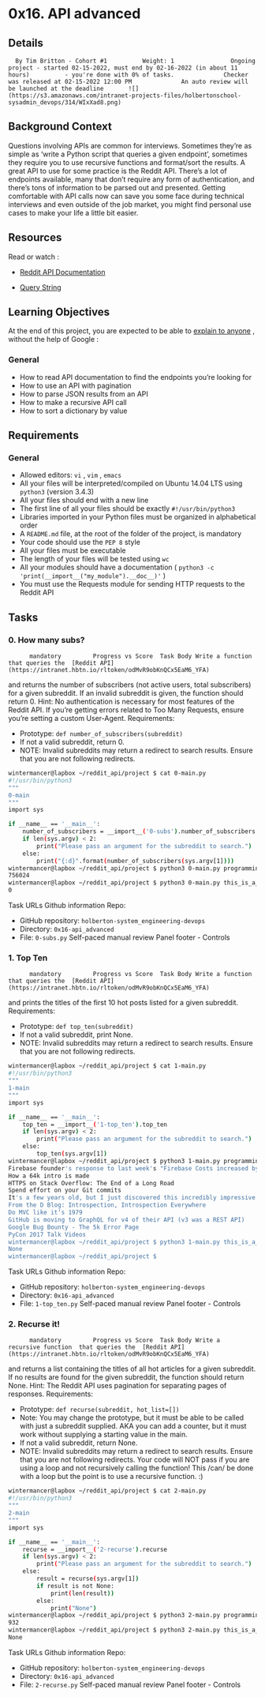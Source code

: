# 0x16. API advanced
## Details
      By Tim Britton - Cohort #1          Weight: 1                Ongoing project - started 02-15-2022, must end by 02-16-2022 (in about 11 hours)          - you're done with 0% of tasks.              Checker was released at 02-15-2022 12:00 PM              An auto review will be launched at the deadline       ![](https://s3.amazonaws.com/intranet-projects-files/holbertonschool-sysadmin_devops/314/WIxXad8.png) 

## Background Context
Questions involving APIs are common for interviews. Sometimes they’re as simple as ‘write a Python script that queries a given endpoint’, sometimes they require you to use recursive functions and format/sort the results.
A great API to use for some practice is the Reddit API. There’s a lot of endpoints available, many that don’t require any form of authentication, and there’s tons of information to be parsed out and presented. Getting comfortable with API calls now can save you some face during technical interviews and even outside of the job market, you might find personal use cases to make your life a little bit easier.
## Resources
Read or watch :
* [Reddit API Documentation](https://intranet.hbtn.io/rltoken/odMvR9obKnQCx5EaM6_YFA) 

* [Query String](https://intranet.hbtn.io/rltoken/KtHEZIjOvJXYtufkJE1r4A) 

## Learning Objectives
At the end of this project, you are expected to be able to  [explain to anyone](https://intranet.hbtn.io/rltoken/aCUckjHjelFSkyG131Oufg) 
 ,  without the help of Google :
### General
* How to read API documentation to find the endpoints you’re looking for
* How to use an API with pagination
* How to parse JSON results from an API
* How to make a recursive API call
* How to sort a dictionary by value
## Requirements
### General
* Allowed editors:  ` vi ` ,  ` vim ` ,  ` emacs ` 
* All your files will be interpreted/compiled on Ubuntu 14.04 LTS using  ` python3 `  (version 3.4.3)
* All your files should end with a new line
* The first line of all your files should be exactly  ` #!/usr/bin/python3 ` 
* Libraries imported in your Python files must be organized in alphabetical order
* A  ` README.md `  file, at the root of the folder of the project, is mandatory
* Your code should use the  ` PEP 8 `  style
* All your files must be executable
* The length of your files will be tested using  ` wc ` 
* All your modules should have a documentation ( ` python3 -c 'print(__import__("my_module").__doc__)' ` )
* You must use the Requests module for sending HTTP requests to the Reddit API
## Tasks
### 0. How many subs?
          mandatory         Progress vs Score  Task Body Write a function that queries the  [Reddit API](https://intranet.hbtn.io/rltoken/odMvR9obKnQCx5EaM6_YFA) 
  and returns the number of subscribers (not active users, total subscribers) for a given subreddit. If an invalid subreddit is given, the function should return 0.
Hint: No authentication is necessary for most features of the Reddit API. If you’re getting errors related to Too Many Requests, ensure you’re setting a custom User-Agent.
Requirements:
* Prototype:  ` def number_of_subscribers(subreddit) ` 
* If not a valid subreddit, return 0.
* NOTE: Invalid subreddits may return a redirect to search results. Ensure that you are not following redirects.
```bash
wintermancer@lapbox ~/reddit_api/project $ cat 0-main.py
#!/usr/bin/python3
"""
0-main
"""
import sys

if __name__ == '__main__':
    number_of_subscribers = __import__('0-subs').number_of_subscribers
    if len(sys.argv) < 2:
        print("Please pass an argument for the subreddit to search.")
    else:
        print("{:d}".format(number_of_subscribers(sys.argv[1])))
wintermancer@lapbox ~/reddit_api/project $ python3 0-main.py programming
756024
wintermancer@lapbox ~/reddit_api/project $ python3 0-main.py this_is_a_fake_subreddit
0

```
 Task URLs  Github information Repo:
* GitHub repository:  ` holberton-system_engineering-devops ` 
* Directory:  ` 0x16-api_advanced ` 
* File:  ` 0-subs.py ` 
 Self-paced manual review  Panel footer - Controls 
### 1. Top Ten
          mandatory         Progress vs Score  Task Body Write a function that queries the  [Reddit API](https://intranet.hbtn.io/rltoken/odMvR9obKnQCx5EaM6_YFA) 
  and prints the titles of the first 10 hot posts listed for a given subreddit.
Requirements:
* Prototype:  ` def top_ten(subreddit) ` 
* If not a valid subreddit, print None.
* NOTE: Invalid subreddits may return a redirect to search results. Ensure that you are not following redirects.
```bash
wintermancer@lapbox ~/reddit_api/project $ cat 1-main.py
#!/usr/bin/python3
"""
1-main
"""
import sys

if __name__ == '__main__':
    top_ten = __import__('1-top_ten').top_ten
    if len(sys.argv) < 2:
        print("Please pass an argument for the subreddit to search.")
    else:
        top_ten(sys.argv[1])
wintermancer@lapbox ~/reddit_api/project $ python3 1-main.py programming
Firebase founder's response to last week's "Firebase Costs increased by 7000%!"
How a 64k intro is made
HTTPS on Stack Overflow: The End of a Long Road
Spend effort on your Git commits
It's a few years old, but I just discovered this incredibly impressive video of researchers reconstructing sounds from video information alone
From the D Blog: Introspection, Introspection Everywhere
Do MVC like it’s 1979
GitHub is moving to GraphQL for v4 of their API (v3 was a REST API)
Google Bug Bounty - The 5k Error Page
PyCon 2017 Talk Videos
wintermancer@lapbox ~/reddit_api/project $ python3 1-main.py this_is_a_fake_subreddit
None
wintermancer@lapbox ~/reddit_api/project $ 

```
 Task URLs  Github information Repo:
* GitHub repository:  ` holberton-system_engineering-devops ` 
* Directory:  ` 0x16-api_advanced ` 
* File:  ` 1-top_ten.py ` 
 Self-paced manual review  Panel footer - Controls 
### 2. Recurse it!
          mandatory         Progress vs Score  Task Body Write a  recursive function  that queries the  [Reddit API](https://intranet.hbtn.io/rltoken/odMvR9obKnQCx5EaM6_YFA) 
  and returns a list containing the titles of all hot articles for a given subreddit. If no results are found for the given subreddit, the function should return None.
Hint: The Reddit API uses pagination for separating pages of responses.
Requirements:
* Prototype:  ` def recurse(subreddit, hot_list=[]) ` 
* Note: You may change the prototype, but it must be able to be called with just a subreddit supplied. AKA you can add a counter, but it must work without supplying a starting value in the main.
* If not a valid subreddit, return None.
* NOTE: Invalid subreddits may return a redirect to search results. Ensure that you are not following redirects.
Your code will NOT pass if you are using a loop and not recursively calling the function! This /can/ be done with a loop but the point is to use a recursive function. :)
```bash
wintermancer@lapbox ~/reddit_api/project $ cat 2-main.py
#!/usr/bin/python3
"""
2-main
"""
import sys

if __name__ == '__main__':
    recurse = __import__('2-recurse').recurse
    if len(sys.argv) < 2:
        print("Please pass an argument for the subreddit to search.")
    else:
        result = recurse(sys.argv[1])
        if result is not None:
            print(len(result))
        else:
            print("None")
wintermancer@lapbox ~/reddit_api/project $ python3 2-main.py programming
932
wintermancer@lapbox ~/reddit_api/project $ python3 2-main.py this_is_a_fake_subreddit
None

```
 Task URLs  Github information Repo:
* GitHub repository:  ` holberton-system_engineering-devops ` 
* Directory:  ` 0x16-api_advanced ` 
* File:  ` 2-recurse.py ` 
 Self-paced manual review  Panel footer - Controls 

